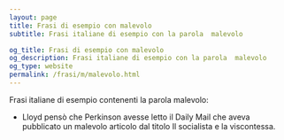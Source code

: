 ```yaml
---
layout: page
title: Frasi di esempio con malevolo 
subtitle: Frasi italiane di esempio con la parola  malevolo

og_title: Frasi di esempio con malevolo 
og_description: Frasi italiane di esempio con la parola  malevolo
og_type: website
permalink: /frasi/m/malevolo.html
---
```


Frasi italiane di esempio contenenti la parola malevolo:


- Lloyd pensò che Perkinson avesse letto il Daily Mail che aveva pubblicato un malevolo articolo dal titolo Il socialista e la viscontessa.

